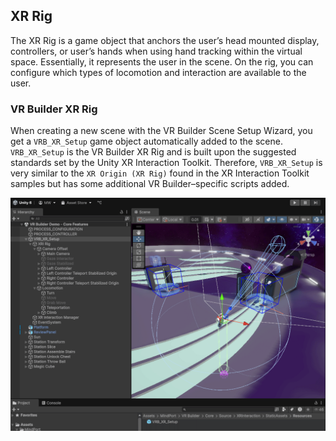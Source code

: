 ## XR Rig

The XR Rig is a game object that anchors the user’s head mounted display, controllers, or user’s hands when using hand tracking within the virtual space. Essentially, it represents the user in the scene. On the rig, you can configure which types of locomotion and interaction are available to the user.

### VR Builder XR Rig

When creating a new scene with the VR Builder Scene Setup Wizard, you get a `VRB_XR_Setup` game object automatically added to the scene. `VRB_XR_Setup` is the VR Builder XR Rig and is built upon the suggested standards set by the Unity XR Interaction Toolkit. Therefore, `VRB_XR_Setup` is very similar to the `XR Origin (XR Rig)` found in the XR Interaction Toolkit samples but has some additional VR Builder–specific scripts added.

![VR Builder XR Rig](images/rig_vrb_xr_rig.png)
